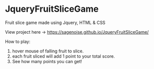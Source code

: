 # JqueryFruitSliceGame
Fruit slice game made using Jquery, HTML &amp; CSS

View project here -> https://sagenoise.github.io/JqueryFruitSliceGame/

How to play:
1. hover mouse of falling fruit to slice.
2. each fruit sliced will add 1 point to your total score.
3. See how many points you can get!
